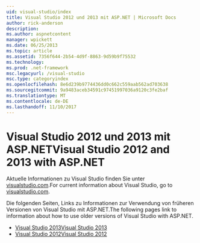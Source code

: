 ```yaml
---
uid: visual-studio/index
title: Visual Studio 2012 und 2013 mit ASP.NET | Microsoft Docs
author: rick-anderson
description: 
ms.author: aspnetcontent
manager: wpickett
ms.date: 06/25/2013
ms.topic: article
ms.assetid: 7356f644-2b54-4d9f-8863-9d59b9f75532
ms.technology: 
ms.prod: .net-framework
msc.legacyurl: /visual-studio
msc.type: categoryindex
ms.openlocfilehash: 8e6d239b9774436dd0c662c559aab562ad703638
ms.sourcegitcommit: 9a9483aceb34591c97451997036a9120c3fe2baf
ms.translationtype: MT
ms.contentlocale: de-DE
ms.lasthandoff: 11/10/2017
---
```

# <a name="visual-studio-2012-and-2013-with-aspnet"></a><span data-ttu-id="82cd6-102">Visual Studio 2012 und 2013 mit ASP.NET</span><span class="sxs-lookup"><span data-stu-id="82cd6-102">Visual Studio 2012 and 2013 with ASP.NET</span></span>

<span data-ttu-id="82cd6-103">Aktuelle Informationen zu Visual Studio finden Sie unter [visualstudio.com](https://www.visualstudio.com).</span><span class="sxs-lookup"><span data-stu-id="82cd6-103">For current information about Visual Studio, go to [visualstudio.com](https://www.visualstudio.com).</span></span>

<span data-ttu-id="82cd6-104">Die folgenden Seiten, Links zu Informationen zur Verwendung von früheren Versionen von Visual Studio mit ASP.NET.</span><span class="sxs-lookup"><span data-stu-id="82cd6-104">The following pages link to information about how to use older versions of Visual Studio with ASP.NET.</span></span>

- [<span data-ttu-id="82cd6-105">Visual Studio 2013</span><span class="sxs-lookup"><span data-stu-id="82cd6-105">Visual Studio 2013</span></span>](overview/2013/index.md)
- [<span data-ttu-id="82cd6-106">Visual Studio 2012</span><span class="sxs-lookup"><span data-stu-id="82cd6-106">Visual Studio 2012</span></span>](overview/2012/index.md)
